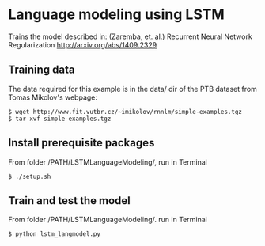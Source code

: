 # Language modeling using LSTM
Trains the model described in:
(Zaremba, et. al.) Recurrent Neural Network Regularization
http://arxiv.org/abs/1409.2329

## Training data
The data required for this example is in the data/ dir of the
PTB dataset from Tomas Mikolov's webpage:
```
$ wget http://www.fit.vutbr.cz/~imikolov/rnnlm/simple-examples.tgz
$ tar xvf simple-examples.tgz
```

## Install prerequisite packages
From folder /PATH/LSTMLanguageModeling/, run in Terminal
```
$ ./setup.sh
```

## Train and test the model
From folder /PATH/LSTMLanguageModeling/. run in Terminal
```
$ python lstm_langmodel.py
```

